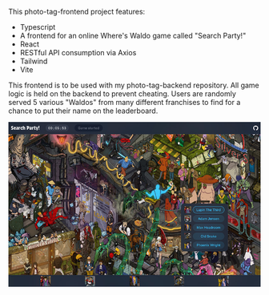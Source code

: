 This photo-tag-frontend project features:

- Typescript
- A frontend for an online Where's Waldo game called "Search Party!"
- React
- RESTful API consumption via Axios
- Tailwind
- Vite

This frontend is to be used with my photo-tag-backend repository. All game
logic is held on the backend to prevent cheating. Users are randomly served 5
various "Waldos" from many different franchises to find for a chance to put
their name on the leaderboard.

![Search Party](images/searchparty.jpg)
